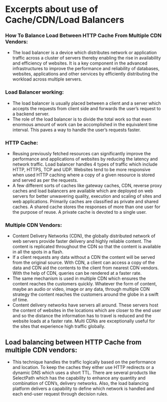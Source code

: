 # Excerpts about use of Cache/CDN/Load Balancers

### How To Balance Load Between HTTP Cache From Multiple CDN Vendors:
- The load balancer is a device which distributes network or application traffic across a cluster of servers thereby enabling the rise in availability and efficiency of websites. It is a key component in the advanced infrastructures to improve the performance and reliability of databases, websites, applications and other services by efficiently distributing the workload across multiple servers.

### Load Balancer working:
- The load balancer is usually placed between a client and a server which accepts the requests from client side and forwards the user’s request to a backend server.
- The role of the load balancer is to divide the total work so that even enormous amount of work can be accomplished in the equivalent time interval. This paves a way to handle the user’s requests faster.

### HTTP Cache:
- Reusing previously fetched resources can significantly improve the performance and applications of websites by reducing the latency and network traffic. Load balancer handles 4 types of traffic which include HTTP, HTTPS, TCP and UDP. Websites tend to be more responsive when used HTTP caching where a copy of a given resource is stored and served as per the requests.
- A few different sorts of caches like gateway caches, CDN, reverse proxy caches and load balancers are available which are deployed on web servers for better unwavering quality, execution and scaling of sites and web applications. Primarily caches are classified as private and shared caches. A shared cache stores the responses of more than one user for the purpose of reuse. A private cache is devoted to a single user.

### Multiple CDN Vendors:
- Content Delivery Networks (CDN), the globally distributed network of web servers provide faster delivery and highly reliable content. The content is replicated throughout the CDN so that the content is available in all the spots in a flash.
- If a client requests any data without a CDN the content will be served from the original source. With CDN, a client can access a copy of the data and CDN aid the contents to the client from nearest CDN vendors. With the help of CDN, queries can be rendered at a faster rate.
- The same mechanism is used in multiple CDN which ensures the content reaches the customers quickly. Whatever the form of content, maybe an audio or video, image or any data, through multiple CDN strategy the content reaches the customers around the globe in a swift of time.
- Content delivery networks have servers all around. These servers host the content of websites in the locations which are closer to the end user and so the distance the information has to travel is reduced and the website loads at a faster rate. Multi CDNs are exceptionally useful for the sites that experience high traffic globally.

## Load balancing between HTTP Cache from multiple CDN vendors:
- This technique handles the traffic logically based on the performance and location. To keep the caches they either use HTTP redirects or a dynamic DNS which uses a short TTL. There are several products like SelectPath which has the capability to enhance any quantity and combination of CDN’s, delivery networks. Also, the load balancing platform delivers a capability to define which network is handled and each end-user request through decision rules.


